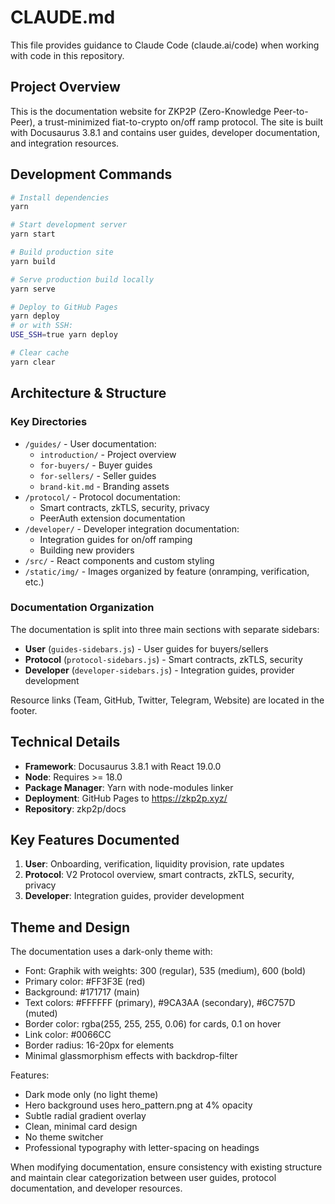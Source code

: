 # CLAUDE.md

This file provides guidance to Claude Code (claude.ai/code) when working with code in this repository.

## Project Overview

This is the documentation website for ZKP2P (Zero-Knowledge Peer-to-Peer), a trust-minimized fiat-to-crypto on/off ramp protocol. The site is built with Docusaurus 3.8.1 and contains user guides, developer documentation, and integration resources.

## Development Commands

```bash
# Install dependencies
yarn

# Start development server
yarn start

# Build production site
yarn build

# Serve production build locally
yarn serve

# Deploy to GitHub Pages
yarn deploy
# or with SSH:
USE_SSH=true yarn deploy

# Clear cache
yarn clear
```

## Architecture & Structure

### Key Directories

- `/guides/` - User documentation:
  - `introduction/` - Project overview
  - `for-buyers/` - Buyer guides
  - `for-sellers/` - Seller guides
  - `brand-kit.md` - Branding assets
- `/protocol/` - Protocol documentation:
  - Smart contracts, zkTLS, security, privacy
  - PeerAuth extension documentation
- `/developer/` - Developer integration documentation:
  - Integration guides for on/off ramping
  - Building new providers
- `/src/` - React components and custom styling
- `/static/img/` - Images organized by feature (onramping, verification, etc.)

### Documentation Organization

The documentation is split into three main sections with separate sidebars:
- **User** (`guides-sidebars.js`) - User guides for buyers/sellers
- **Protocol** (`protocol-sidebars.js`) - Smart contracts, zkTLS, security
- **Developer** (`developer-sidebars.js`) - Integration guides, provider development

Resource links (Team, GitHub, Twitter, Telegram, Website) are located in the footer.

## Technical Details

- **Framework**: Docusaurus 3.8.1 with React 19.0.0
- **Node**: Requires >= 18.0
- **Package Manager**: Yarn with node-modules linker
- **Deployment**: GitHub Pages to https://zkp2p.xyz/
- **Repository**: zkp2p/docs

## Key Features Documented

1. **User**: Onboarding, verification, liquidity provision, rate updates
2. **Protocol**: V2 Protocol overview, smart contracts, zkTLS, security, privacy
3. **Developer**: Integration guides, provider development

## Theme and Design

The documentation uses a dark-only theme with:
- Font: Graphik with weights: 300 (regular), 535 (medium), 600 (bold)
- Primary color: #FF3F3E (red)
- Background: #171717 (main)
- Text colors: #FFFFFF (primary), #9CA3AA (secondary), #6C757D (muted)
- Border color: rgba(255, 255, 255, 0.06) for cards, 0.1 on hover
- Link color: #0066CC
- Border radius: 16-20px for elements
- Minimal glassmorphism effects with backdrop-filter

Features:
- Dark mode only (no light theme)
- Hero background uses hero_pattern.png at 4% opacity
- Subtle radial gradient overlay
- Clean, minimal card design
- No theme switcher
- Professional typography with letter-spacing on headings

When modifying documentation, ensure consistency with existing structure and maintain clear categorization between user guides, protocol documentation, and developer resources.